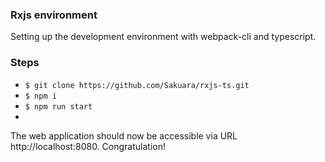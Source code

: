 ### Rxjs environment
 Setting up the development environment with webpack-cli and typescript.

### Steps
- ```$ git clone https://github.com/Sakuara/rxjs-ts.git```
- ```$ npm i```
- ```$ npm run start```
- 
The web application should now be accessible via URL http://localhost:8080. Congratulation!
